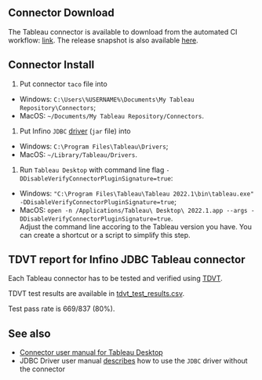 ## Connector Download

The Tableau connector is available to download from the automated CI workflow: [link](https://github.com/Infino-project/jdbc/actions/workflows/bi-connectors.yml).
The release snapshot is also available [here](Infino_jdbc.taco).

## Connector Install

1. Put connector `taco` file into
  * Windows: `C:\Users\%USERNAME%\Documents\My Tableau Repository\Connectors`;
  * MacOS: `~/Documents/My Tableau Repository/Connectors`.
1. Put Infino `JDBC` [driver](../../README.md) (`jar` file) into
  * Windows: `C:\Program Files\Tableau\Drivers`;
  * MacOS: `~/Library/Tableau/Drivers`.
1. Run `Tableau Desktop` with command line flag `-DDisableVerifyConnectorPluginSignature=true`:
  * Windows: `"C:\Program Files\Tableau\Tableau 2022.1\bin\tableau.exe" -DDisableVerifyConnectorPluginSignature=true`;
  * MacOS: `open -n /Applications/Tableau\ Desktop\ 2022.1.app --args -DDisableVerifyConnectorPluginSignature=true`.    
Adjust the command line accoring to the Tableau version you have. You can create a shortcut or a script to simplify this step.

## TDVT report for Infino JDBC Tableau connector

Each Tableau connector has to be tested and verified using [TDVT](https://tableau.github.io/connector-plugin-sdk/docs/tdvt).

TDVT test results are available in [tdvt_test_results.csv](tdvt_test_results.csv).

Test pass rate is 669/837 (80%).

## See also

* [Connector user manual for Tableau Desktop](tableau_support.md)
* JDBC Driver user manual [describes](../../docs/tableau.md) how to use the `JDBC` driver without the connector
